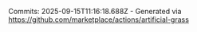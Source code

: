 Commits: 2025-09-15T11:16:18.688Z - Generated via https://github.com/marketplace/actions/artificial-grass
<br>
